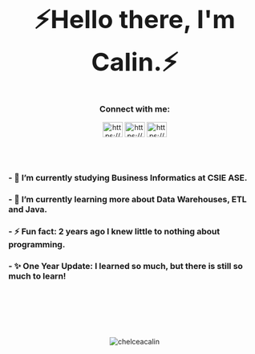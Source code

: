 <h1 align="center"  style="font-size:50px">⚡Hello there, I'm Calin.⚡</h1>
<h3 align="center">Connect with me:</h3>
<p align="center">
<a href="https://linkedin.com/in/https://www.linkedin.com/in/chelceacalin/" target="blank"><img align="center" src="https://raw.githubusercontent.com/rahuldkjain/github-profile-readme-generator/master/src/images/icons/Social/linked-in-alt.svg" alt="https://www.linkedin.com/in/chelceacalin/" height="30" width="40" /></a>
<a href="https://fb.com/https://www.facebook.com/chelcea.calin/" target="blank"><img align="center" src="https://raw.githubusercontent.com/rahuldkjain/github-profile-readme-generator/master/src/images/icons/Social/facebook.svg" alt="https://www.facebook.com/chelcea.calin/" height="30" width="40" /></a>
<a href="https://instagram.com/https://www.instagram.com/chelceacalin/" target="blank"><img align="center" src="https://raw.githubusercontent.com/rahuldkjain/github-profile-readme-generator/master/src/images/icons/Social/instagram.svg" alt="https://www.instagram.com/chelceacalin/" height="30" width="40" /></a>
</p>



<br> <br>

### - 🔭 I’m currently studying Business Informatics at CSIE ASE.
### - 🌱 I’m currently learning more about Data Warehouses, ETL and Java.
### - ⚡ Fun fact: 2 years ago I knew little to nothing about programming.
### - ✨ One Year Update: I learned so much, but there is still so much to learn!

</div>

<br> <br>

<br> <br>
<p align="center">
  <img align="center" src="https://github-readme-stats.vercel.app/api/top-langs?username=chelceacalin&show_icons=true&locale=en&layout=compact" alt="chelceacalin" />
</p>




